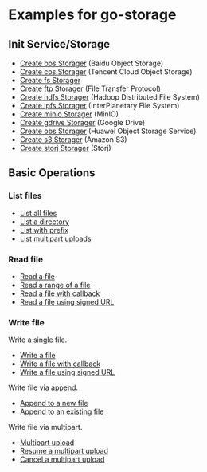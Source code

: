 # Examples for go-storage

## Init Service/Storage

- [Create bos Storager](new_bos.go) (Baidu Object Storage)
- [Create cos Storager](new_cos.go) (Tencent Cloud Object Storage)
- [Create fs Storager](new_fs.go)
- [Create ftp Storager](new_ftp.go) (File Transfer Protocol)
- [Create hdfs Storager](new_hdfs.go) (Hadoop Distributed File System)
- [Create ipfs Storager](new_ipfs.go) (InterPlanetary File System)
- [Create minio Storager](new_minio.go) (MinIO)
- [Create gdrive Storager](new_gdrive.go) (Google Drive)
- [Create obs Storager](new_obs.go) (Huawei Object Storage Service)
- [Create s3 Storager](new_s3.go) (Amazon S3)
- [Create storj Storager](new_storj.go) (Storj)
## Basic Operations

### List files

- [List all files](list.go)
- [List a directory](list.go)
- [List with prefix](list.go)
- [List multipart uploads](list.go)

### Read file

- [Read a file](read.go)
- [Read a range of a file](read.go)
- [Read a file with callback](read.go)
- [Read a file using signed URL](read.go)

### Write file

Write a single file.

- [Write a file](write.go)
- [Write a file with callback](write.go)
- [Write a file using signed URL](write.go)

Write file via append.

- [Append to a new file](append.go)
- [Append to an existing file](append.go)

Write file via multipart.

- [Multipart upload](multipart.go)
- [Resume a multipart upload](multipart.go)
- [Cancel a multipart upload](multipart.go)
